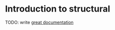# Introduction to structural

TODO: write [great documentation](http://jacobian.org/writing/what-to-write/)
